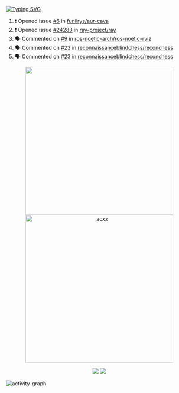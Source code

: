 [![Typing SVG](https://readme-typing-svg.herokuapp.com?size=16&color=AFFFA3&multiline=true&height=75&lines=contributing+to+robotics%2Faerospace%2Fml%2Fgpu+software;packaging+it+for+archlinux;ricer)](https://git.io/typing-svg)

<!--START_SECTION:activity-->
1. ❗️ Opened issue [#6](https://github.com/funilrys/aur-cava/issues/6) in [funilrys/aur-cava](https://github.com/funilrys/aur-cava)
2. ❗️ Opened issue [#24283](https://github.com/ray-project/ray/issues/24283) in [ray-project/ray](https://github.com/ray-project/ray)
3. 🗣 Commented on [#9](https://github.com/ros-noetic-arch/ros-noetic-rviz/issues/9) in [ros-noetic-arch/ros-noetic-rviz](https://github.com/ros-noetic-arch/ros-noetic-rviz)
4. 🗣 Commented on [#23](https://github.com/reconnaissanceblindchess/reconchess/issues/23) in [reconnaissanceblindchess/reconchess](https://github.com/reconnaissanceblindchess/reconchess)
5. 🗣 Commented on [#23](https://github.com/reconnaissanceblindchess/reconchess/issues/23) in [reconnaissanceblindchess/reconchess](https://github.com/reconnaissanceblindchess/reconchess)
<!--END_SECTION:activity-->

<p align="center">
  <img width="400em" src=https://github-readme-stats.vercel.app/api?username=acxz&include_all_commits=true&show_icons=true />
  <img width="400em" src="https://github-readme-streak-stats.herokuapp.com/?user=acxz&" alt="acxz" />
</p>

<p align="center">
  <img src=https://github-readme-stats.vercel.app/api/top-langs/?username=acxz&layout=compact />
  <img src=https://github-profile-trophy.vercel.app/?username=acxz&row=2&column=4 />
</p>

![activity-graph](https://activity-graph.herokuapp.com/graph?username=acxz&theme=aqua)
